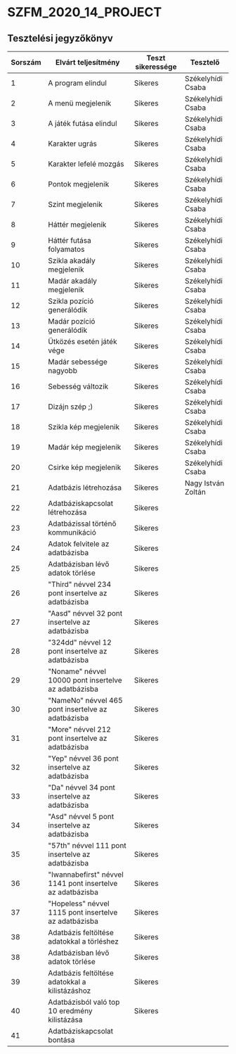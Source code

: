 # SZFM\_2020\_14\_PROJECT

## Tesztelési jegyzőkönyv

Sorszám | Elvárt teljesítmény | Teszt sikeressége | Tesztelő |
| --- | --- | --- | --- |
| 1 | A program elindul | Sikeres | Székelyhídi Csaba |
| 2 | A menü megjelenik | Sikeres | Székelyhídi Csaba |
| 3 | A játék futása elindul | Sikeres | Székelyhídi Csaba |
| 4 | Karakter ugrás | Sikeres | Székelyhídi Csaba |
| 5 | Karakter lefelé mozgás | Sikeres | Székelyhídi Csaba |
| 6 | Pontok megjelenik | Sikeres | Székelyhídi Csaba |
| 7 | Szint megjelenik | Sikeres | Székelyhídi Csaba |
| 8 | Háttér megjelenik | Sikeres | Székelyhídi Csaba |
| 9 | Háttér futása folyamatos | Sikeres | Székelyhídi Csaba |
| 10 | Szikla akadály megjelenik | Sikeres | Székelyhídi Csaba |
| 11 | Madár akadály megjelenik | Sikeres | Székelyhídi Csaba |
| 12 | Szikla pozíció generálódik | Sikeres | Székelyhídi Csaba |
| 13 | Madár pozíció generálódik | Sikeres | Székelyhídi Csaba |
| 14 | Ütközés esetén játék vége | Sikeres | Székelyhídi Csaba |
| 15 | Madár sebessége nagyobb | Sikeres | Székelyhídi Csaba |
| 16 | Sebesség változik | Sikeres | Székelyhídi Csaba |
| 17 | Dizájn szép ;) | Sikeres | Székelyhídi Csaba |
| 18 | Szikla kép megjelenik | Sikeres | Székelyhídi Csaba |
| 19 | Madár kép megjelenik | Sikeres | Székelyhídi Csaba |
| 20 | Csirke kép megjelenik | Sikeres | Székelyhídi Csaba |
| 21 | Adatbázis létrehozása | Sikeres | Nagy István Zoltán |
| 22 | Adatbáziskapcsolat létrehozása | Sikeres |  |
| 23 | Adatbázissal történő kommunikáció | Sikeres |  |
| 24 | Adatok felvitele az adatbázisba | Sikeres |  |
| 25 | Adatbázisban lévő adatok törlése | Sikeres |  |
| 26 | "Third" névvel 234 pont insertelve az adatbázisba | Sikeres |  |
| 27 | "Aasd" névvel 32 pont insertelve az adatbázisba | Sikeres |  |
| 28 | "324dd" névvel 12 pont insertelve az adatbázisba | Sikeres |  |
| 29 | "Noname" névvel 10000 pont insertelve az adatbázisba | Sikeres |  |
| 30 | "NameNo" névvel 465 pont insertelve az adatbázisba | Sikeres |  |
| 31 | "More" névvel 212 pont insertelve az adatbázisba | Sikeres |  |
| 32 | "Yep" névvel 36 pont insertelve az adatbázisba | Sikeres |  |
| 33 | "Da" névvel 34 pont insertelve az adatbázisba | Sikeres |  |
| 34 | "Asd" névvel 5 pont insertelve az adatbázisba | Sikeres |  |
| 35 | "57th" névvel 111 pont insertelve az adatbázisba | Sikeres |  |
| 36 | "Iwannabefirst" névvel 1141 pont insertelve az adatbázisba | Sikeres |  |
| 37 | "Hopeless" névvel 1115 pont insertelve az adatbázisba | Sikeres |  |
| 38 | Adatbázis feltöltése adatokkal a törléshez | Sikeres |  |
| 38 | Adatbázisban lévő adatok törlése | Sikeres |  |
| 39 | Adatbázis feltöltése adatokkal a kilistázáshoz | Sikeres |  |
| 40 | Adatbázisból való top 10 eredmény kilistázása | Sikeres |  |
| 41 | Adatbáziskapcsolat bontása |  |  |